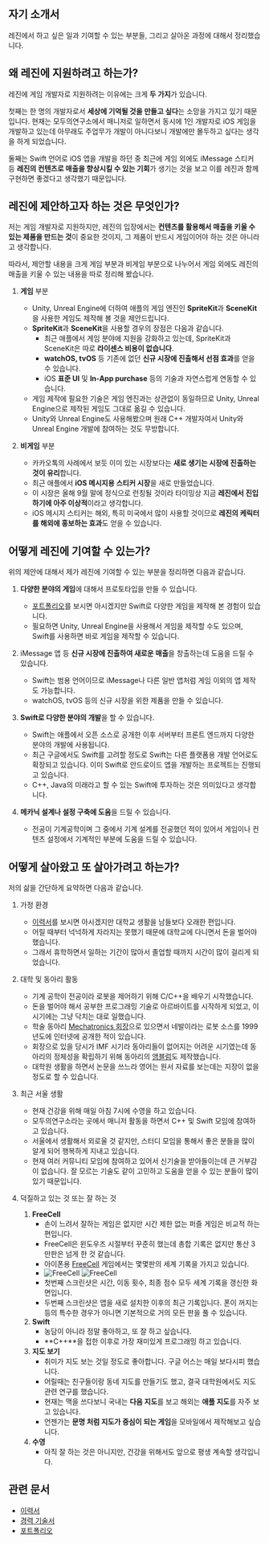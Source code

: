 ## 자기 소개서 

레진에서 하고 싶은 일과 기여할 수 있는 부분들, 그리고 살아온 과정에 대해서 정리했습니다.

## 왜 레진에 지원하려고 하는가?

레진에 게임 개발자로 지원하려는 이유에는 크게 **두 가지**가 있습니다.

첫째는 한 명의 개발자로서 **세상에 기억될 것을 만들고 싶다**는 소망을 가지고 있기 때문입니다. 현재는 모두의연구소에서 매니저로 일하면서 동시에 1인 개발자로 iOS 게임을 개발하고 있는데 아무래도 주업무가 개발이 아니다보니 개발에만 몰두하고 싶다는 생각을 하게 되었습니다.

둘째는 Swift 언어로 iOS 앱을 개발을 하던 중 최근에 게임 외에도 iMessage 스티커 등 **레진의 컨텐츠로 매출을 향상시킬 수 있는 기회**가 생기는 것을 보고 이를 레진과 함께 구현하면 좋겠다고 생각했기 때문입니다.

## 레진에 제안하고자 하는 것은 무엇인가?

저는 게임 개발자로 지원하지만, 레진의 입장에서는 **컨텐츠를 활용해서 매출을 키울 수 있는 제품을 만드는 것**이 중요한 것이지, 그 제품이 반드시 게임이어야 하는 것은 아니라고 생각합니다. 

따라서, 제안할 내용을 크게 게임 부분과 비게임 부분으로 나누어서 게임 외에도 레진의 매출을 키울 수 있는 내용을 따로 정리해 봤습니다.

1. **게임** 부분
	* Unity, Unreal Engine에 더하여 애플의 게임 엔진인 **SpriteKit**과 **SceneKit**을 사용한 게임도 제작해 볼 것을 제안드립니다. 
	* **SpriteKit**과 **SceneKit**을 사용할 경우의 장점은 다음과 같습니다.
		* 최근 애플에서 게임 분야에 지원을 강화하고 있는데, SpriteKit과 SceneKit은 따로 **라이센스 비용이 없습니다**.
		* **watchOS, tvOS** 등 기존에 없던 **신규 시장에 진출해서 선점 효과**를 얻을 수 있습니다.
		* iOS **표준 UI** 및 **In-App purchase** 등의 기술과 자연스럽게 연동할 수 있습니다.
	* 게임 제작에 필요한 기술은 게임 엔진과는 상관없이 동일하므로 Unity, Unreal Engine으로 제작된 게임도 그대로 옮길 수 있습니다.
	* Unity와 Unreal Engine도 사용해봤으며 원래 C++ 개발자여서 Unity와 Unreal Engine 개발에 참여하는 것도 무방합니다. 
		
2. **비게임** 부분
	* 카카오톡의 사례에서 보듯 이미 있는 시장보다는 **새로 생기는 시장에 진출하는 것이 유리**합니다. 
	* 최근 애플에서 **iOS 메시지용 스티커 시장**을 새로 만들었습니다. 
	* 이 시장은 올해 9월 말에 정식으로 런칭될 것이라 타이밍상 지금 **레진에서 진입하기에 아주 이상적**이라고 생각합니다.
	* iOS 메시지 스티커는 해외, 특히 미국에서 많이 사용할 것이므로 **레진의 케릭터를 해외에 홍보하는 효과**도 얻을 수 있습니다.

## 어떻게 레진에 기여할 수 있는가?

위의 제안에 대해서 제가 레진에 기여할 수 있는 부분을 정리하면 다음과 같습니다.

1. **다양한 분야의 게임**에 대해서 프로토타입을 만들 수 있습니다.
	* [포트폴리오](2016-07-21-Portfolio.md)를 보시면 아시겠지만 Swift로 다양한 게임을 제작해 본 경험이 있습니다.
	* 필요하면 Unity, Unreal Engine을 사용해서 게임을 제작할 수도 있으며, Swift를 사용하면 바로 게임을 제작할 수 있습니다.
	
2. iMessage 앱 등 **신규 시장에 진출하여 새로운 매출**을 창출하는데 도움을 드릴 수 있습니다.
	* Swift는 범용 언어이므로 iMessage나 다른 일반 앱처럼 게임 이외의 앱 제작도 가능합니다.
	* watchOS, tvOS 등의 신규 시장을 위한 제품을 만들 수 있습니다.

3. **Swift로 다양한 분야의 개발**을 할 수 있습니다.	
	* Swift는 애플에서 오픈 소스로 공개한 이후 서버부터 프론트 엔드까지 다양한 분야의 개발에 사용됩니다.
	* 최근 구글에서도 Swift를 고려할 정도로 Swift는 다른 플랫폼용 개발 언어로도 확장되고 있습니다. 이미 Swift로 안드로이드 앱을 개발하는 프로젝트는 진행되고 있습니다.
	* C++, Java의 미래라고 할 수 있는 Swift에 투자하는 것은 의미있다고 생각합니다.
	
4. **메카닉 설계나 설정 구축에 도움**을 드릴 수 있습니다.
	* 전공이 기계공학이며 그 중에서 기계 설계를 전공했던 적이 있어서 게임이나 컨텐츠 설정에서 기계적인 부분에 도움을 드릴 수 있습니다. 

## 어떻게 살아왔고 또 살아가려고 하는가?

저의 삶을 간단하게 요약하면 다음과 같습니다.

1. 가정 환경 
	*  [이력서](2016-07-12-Resume.md)를 보시면 아시겠지만 대학교 생활을 남들보다 오래한 편입니다. 
	* 어릴 때부터 넉넉하게 자라지는 못했기 때문에 대학교에 다니면서 돈을 벌어야 했습니다. 
	* 그래서 휴학하면서 일하는 기간이 많아서 졸업할 때까지 시간이 많이 걸리게 되었습니다.

2. 대학 및 동아리 활동
	* 기계 공학이 전공이라 로봇을 제어하기 위해 C/C++을 배우기 시작했습니다.
	* 돈을 벌어야 해서 공부한 프로그래밍 기술로 아르바이트를 시작하게 되었고, 이 시기에는 그냥 닥치는 대로 일했습니다.
	* 학술 동아리 [Mechatronics 회장](http://mecha.namoweb.net/xe/History)으로 있으면서 네발이라는 로봇 소스를 1999년도에 인터넷에 공개한 적이 있습니다.
	* 회장으로 있을 당시가 IMF 시기라 동아리들이 없어지는 어려운 시기였는데 동아리의 정체성을 확립하기 위해 동아리의 [앰블럼](http://mecha.namoweb.net/xe/CI)도 제작했습니다.
	* 대학원 생활을 하면서 논문을 쓰느라 영어는 원서 자료를 보는데는 지장이 없을 정도로 할 수 있습니다.

3. 최근 서울 생활
	* 현재 건강을 위해 매일 아침 7시에 수영을 하고 있습니다.
	* 모두의연구소라는 곳에서 매니저 활동을 하면서 C++ 및 Swift 모임에 참여하고 있습니다.
	* 서울에서 생활해서 외로울 것 같지만, 스터디 모임을 통해서 좋은 분들을 많이 알게 되어 행복하게 지내고 있습니다.
	* 현재 여러 커뮤니티 모임에 참여하고 있어서 신기술을 받아들이는데 큰 거부감이 없습니다. 잘 모르는 기술도 같이 고민하고 도움을 얻을 수 있는 분들이 많이 있기 때문입니다.

4. 덕질하고 있는 것 또는 잘 하는 것
	1. **FreeCell**
		* 손이 느려서 잘하는 게임은 없지만 시간 제한 없는 퍼즐 게임은 비교적 하는 편입니다.
		* FreeCell은 윈도우즈 시절부터 꾸준히 했는데 총합 기록은 없지만 통산 3만판은 넘게 한 것 같습니다.
		* 아이폰용 [FreeCell](https://itunes.apple.com/kr/app/freecell-free/id301987699?mt=8) 게임에서는 몇몇판의 세계 기록을 가지고 있습니다.
		* ![FreeCell](_assets/_FreeCell.jpg) ![FreeCell](_assets/_FreeCellScore.jpg)
		* 첫번째 스크린샷은 시간, 이동 횟수, 최종 점수 모두 세계 기록을 갱신한 화면입니다.
		* 두번째 스크린샷은 앱을 새로 설치한 이후의 최근 기록입니다. 폰이 꺼지는 등의 특수한 경우가 아니면 기본적으로 거의 모든 판을 풀 수 있습니다.
	2. **Swift**
		* 농담이 아니라 정말 좋아하고, 또 잘 하고 싶습니다.
		* **C++**을 접한 이후로 가장 재미있게 프로그래밍 하고 있습니다.
	3. **지도 보기**
		* 취미가 지도 보는 것일 정도로 좋아합니다. 구글 어스는 매일 보다시피 했습니다. 
		* 어릴때는 친구들이랑 동네 지도를 만들기도 했고, 결국 대학원에서도 지도 관련 연구를 했습니다. 
		* 현재는 맥을 쓰다보니 국내는 **다음 지도**를 보고 해외는 **애플 지도**를 자주 보고 있습니다.
		* 언젠가는 **문명 처럼 지도가 중심이 되는 게임**을 모바일에서 제작해보고 싶습니다. 
	4. **수영**
		* 아직 잘 하는 것은 아니지만, 건강을 위해서도 앞으로 평생 계속할 생각입니다.
		
## 관련 문서

* [이력서](2016-07-12-Resume.md)
* [경력 기술서](2016-07-21-Employment-Highlight.md)
* [포트폴리오](2016-07-21-Portfolio.md)